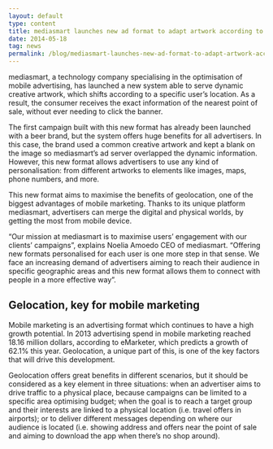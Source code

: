 ```yaml
---
layout: default
type: content
title: mediasmart launches new ad format to adapt artwork according to geolocation
date: 2014-05-18
tag: news
permalink: /blog/mediasmart-launches-new-ad-format-to-adapt-artwork-according-to-geolocation
---
```


mediasmart, a technology company specialising in the optimisation of mobile advertising, has launched a new system able to serve dynamic creative artwork, which shifts according to a specific user’s location. As a result, the consumer receives the exact information of the nearest point of sale, without ever needing to click the banner.

The first campaign built with this new format has already been launched with a beer brand, but the system offers huge benefits for all advertisers. In this case, the brand used a common creative artwork and kept a blank on the image so mediasmart’s ad server overlapped the dynamic information. However, this new format allows advertisers to use any kind of personalisation: from different artworks to elements like images, maps, phone numbers, and more.

This new format aims to maximise the benefits of geolocation, one of the biggest advantages of mobile marketing. Thanks to its unique platform mediasmart, advertisers can merge the digital and physical worlds, by getting the most from mobile device.

“Our mission at mediasmart is to maximise users’ engagement with our clients’ campaigns”, explains Noelia Amoedo CEO of mediasmart. “Offering new formats personalised for each user is one more step in that sense. We face an increasing demand of advertisers aiming to reach their audience in specific geographic areas and this new format allows them to connect with people in a more effective way”.

## Gelocation, key for mobile marketing
Mobile marketing is an advertising format which continues to have a high growth potential. In 2013 advertising spend in mobile marketing reached 18.16 million dollars, according to eMarketer, which predicts a growth of 62.1% this year. Geolocation, a unique part of this, is one of the key factors that will drive this development.

Geolocation offers great benefits in different scenarios, but it should be considered as a key element in three situations: when an advertiser aims to drive traffic to a physical place, because campaigns can be limited to a specific area optimising budget; when the goal is to reach a target group and their interests are linked to a physical location (i.e. travel offers in airports); or to deliver different messages depending on where our audience is located (i.e. showing address and offers near the point of sale and aiming to download the app when there’s no shop around).

